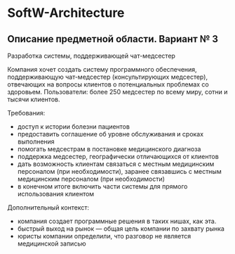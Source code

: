 # SoftW-Architecture
## Описание предметной области. Вариант № 3 

Разработка системы, поддерживающей чат-медсестер 

Компания хочет создать систему программного обеспечения, поддерживающую чат-медсестер (консультирующих медсестер), отвечающих на вопросы клиентов о потенциальных проблемах со здоровьем.
Пользователи: более 250 медсестер по всему миру, сотни и тысячи клиентов.
 
 Требования:
- доступ к истории болезни пациентов
- предоставить соглашение об уровне обслуживания и сроках выполнения
- помогать медсестрам в постановке медицинского диагноза
- поддержка медсестер, географически отличающихся от клиентов
- дать возможность клиентам связаться с местным медицинским персоналом (при необходимости), заранее связавшись с местным медицинским персоналом (при необходимости)
- в конечном итоге включить части системы для прямого использования клиентом

Дополнительный контекст:
- компания создает программные решения в таких нишах, как эта.
- быстрый выход на рынок — общая цель компании по захвату рынка
- юристы компании определили, что разговор не является медицинской записью

